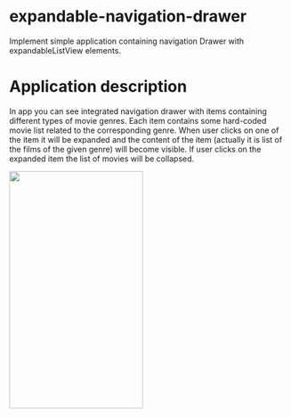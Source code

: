 # expandable-navigation-drawer

Implement simple application containing navigation Drawer with expandableListView elements.

# Application description
<p>
  In app you can see integrated navigation drawer with items containing different types of movie genres. Each item contains some hard-coded movie list related to the corresponding genre. When user clicks on one of the item it will be expanded and the content of the item (actually it is list of the films of the given genre) will become visible. If user clicks on the expanded item the list of movies will be collapsed.  
</p>

<img src="https://cloud.githubusercontent.com/assets/11542701/10702255/d1556874-79c8-11e5-9f57-b4c604879033.png" width="240px" height="426px"></img>
